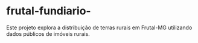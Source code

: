# frutal-fundiario-
Este projeto explora a distribuição de terras rurais em Frutal-MG utilizando dados públicos de imóveis rurais.
